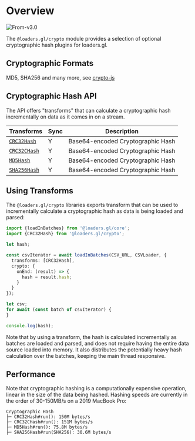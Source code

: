 # Overview

<p class="badges">
  <img src="https://img.shields.io/badge/From-v2.3-blue.svg?style=flat-square" alt="From-v3.0" />
</p>

The `@loaders.gl/crypto` module provides a selection of optional cryptographic hash plugins for loaders.gl.

## Cryptographic Formats

MD5, SHA256 and many more, see [crypto-js](https://github.com/brix/crypto-js)

## Cryptographic Hash API

The API offers "transforms" that can calculate a cryptographic hash incrementally on data as it comes in on a stream.

| Transforms                                                           | Sync | Description                       |
| -------------------------------------------------------------------- | ---- | --------------------------------- |
| [`CRC32Hash`](/docs/modules/crypto/api-reference/crc32-hash)          | Y    | Base64-encoded Cryptographic Hash |
| [`CRC32CHash`](/docs/modules/crypto/api-reference/crc32c-hash)        | Y    | Base64-encoded Cryptographic Hash |
| [`MD5Hash`](/docs/modules/crypto/api-reference/md5-hash)              | Y    | Base64-encoded Cryptographic Hash |
| [`SHA256Hash`](/docs/modules/crypto/api-reference/sha256-hash)        | Y    | Base64-encoded Cryptographic Hash |

## Using Transforms

The `@loaders.gl/crypto` libraries exports transform that can be used to incrementally calculate a cryptographic hash as data is being loaded and parsed:

```typescript
import {loadInBatches} from '@loaders.gl/core';
import {CRC32Hash} from '@loaders.gl/crypto';

let hash;

const csvIterator = await loadInBatches(CSV_URL, CSVLoader, {
  transforms: [CRC32Hash],
  crypto: {
    onEnd: (result) => {
      hash = result.hash;
    }
  }
});

let csv;
for await (const batch of csvIterator) {
}

console.log(hash);
```

Note that by using a transform, the hash is calculated incrementally as batches are loaded and parsed, and does not require having the entire data source loaded into memory. It also distributes the potentially heavy hash calculation over the batches, keeping the main thread responsive.

## Performance

Note that cryptographic hashing is a computationally expensive operation, linear in the size of the data being hashed. Hashing speeds are currently in the order of 30-150MB/s on a 2019 MacBook Pro:

```
Cryptographic Hash
├─ CRC32Hash#run(): 150M bytes/s
├─ CRC32CHash#run(): 151M bytes/s
├─ MD5Hash#run(): 75.8M bytes/s
├─ SHA256Hash#run(SHA256): 30.6M bytes/s
```
